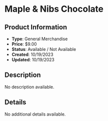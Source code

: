# Maple & Nibs Chocolate

## Product Information
- **Type**: General Merchandise
- **Price**: $9.00
- **Status**: Available / Not Available
- **Created**: 10/19/2023
- **Updated**: 10/19/2023

## Description
No description available.



## Details
No additional details available.
